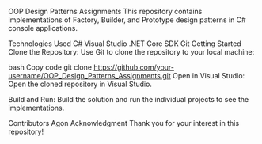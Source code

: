 OOP Design Patterns Assignments
This repository contains implementations of Factory, Builder, and Prototype design patterns in C# console applications.

Technologies Used
C#
Visual Studio
.NET Core SDK
Git
Getting Started
Clone the Repository: Use Git to clone the repository to your local machine:

bash
Copy code
git clone https://github.com/your-username/OOP_Design_Patterns_Assignments.git
Open in Visual Studio: Open the cloned repository in Visual Studio.

Build and Run: Build the solution and run the individual projects to see the implementations.

Contributors
Agon
Acknowledgment
Thank you for your interest in this repository!